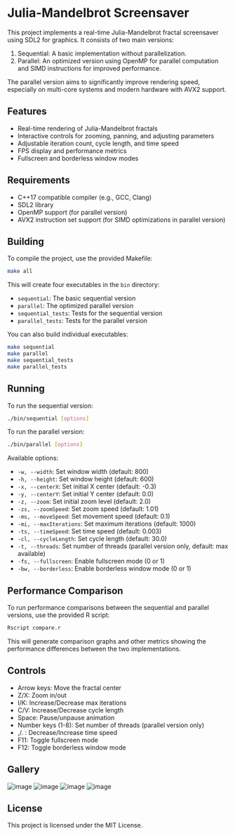 # Julia-Mandelbrot Screensaver

This project implements a real-time Julia-Mandelbrot fractal screensaver using SDL2 for graphics. It consists of two main versions:

1. Sequential: A basic implementation without parallelization.
2. Parallel: An optimized version using OpenMP for parallel computation and SIMD instructions for improved performance.

The parallel version aims to significantly improve rendering speed, especially on multi-core systems and modern hardware with AVX2 support.

## Features

- Real-time rendering of Julia-Mandelbrot fractals
- Interactive controls for zooming, panning, and adjusting parameters
- Adjustable iteration count, cycle length, and time speed
- FPS display and performance metrics
- Fullscreen and borderless window modes

## Requirements

- C++17 compatible compiler (e.g., GCC, Clang)
- SDL2 library
- OpenMP support (for parallel version)
- AVX2 instruction set support (for SIMD optimizations in parallel version)

## Building

To compile the project, use the provided Makefile:

```bash
make all
```

This will create four executables in the `bin` directory:

- `sequential`: The basic sequential version
- `parallel`: The optimized parallel version
- `sequential_tests`: Tests for the sequential version
- `parallel_tests`: Tests for the parallel version

You can also build individual executables:

```bash
make sequential
make parallel
make sequential_tests
make parallel_tests
```

## Running

To run the sequential version:

```bash
./bin/sequential [options]
```

To run the parallel version:

```bash
./bin/parallel [options]
```

Available options:

- `-w, --width`: Set window width (default: 800)
- `-h, --height`: Set window height (default: 600)
- `-x, --centerX`: Set initial X center (default: -0.3)
- `-y, --centerY`: Set initial Y center (default: 0.0)
- `-z, --zoom`: Set initial zoom level (default: 2.0)
- `-zs, --zoomSpeed`: Set zoom speed (default: 1.01)
- `-ms, --moveSpeed`: Set movement speed (default: 0.1)
- `-mi, --maxIterations`: Set maximum iterations (default: 1000)
- `-ts, --timeSpeed`: Set time speed (default: 0.003)
- `-cl, --cycleLength`: Set cycle length (default: 30.0)
- `-t, --threads`: Set number of threads (parallel version only, default: max available)
- `-fs, --fullscreen`: Enable fullscreen mode (0 or 1)
- `-bw, --borderless`: Enable borderless window mode (0 or 1)

## Performance Comparison

To run performance comparisons between the sequential and parallel versions, use the provided R script:

```bash
Rscript compare.r
```

This will generate comparison graphs and other metrics showing the performance differences between the two implementations.

## Controls

- Arrow keys: Move the fractal center
- Z/X: Zoom in/out
- I/K: Increase/Decrease max iterations
- C/V: Increase/Decrease cycle length
- Space: Pause/unpause animation
- Number keys (1-8): Set number of threads (parallel version only)
- ,/. : Decrease/Increase time speed
- F11: Toggle fullscreen mode
- F12: Toggle borderless window mode

## Gallery

![image](https://github.com/user-attachments/assets/d3538d50-331e-45ee-9593-46ae451dd665)
![image](https://github.com/user-attachments/assets/ec462740-4ddb-4a0c-9533-ac12a76c8c86)
![image](https://github.com/user-attachments/assets/a4857399-bff2-4dd3-8634-96c027f2f1bf)
![image](https://github.com/user-attachments/assets/25da069e-175a-4b89-b4d3-58f35abbc380)

## License

This project is licensed under the MIT License.
